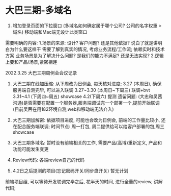 # 大巴三期-多域名
1. 增加登录页面的下拉窗口 (多域名如何确定属于哪个公司?  公司的名字权重 > 域名)
	 移动端和Mac端无设计此类窗口

需要明确的内容:
	1.场景的来源: 设计? 客户问题? 还是其他依据?
		说白了就是讲明白为什么要这样干
		需要了解到真实的情况, 考虑业务流程/工作流; 依赖实时和技术方案
		业务场景是为了解决什么问题? 是我们的能力不满足? 还是无法实现?
	2.逻辑上要和产品/场景,紧密相连



2022.3.25 大巴三期周例会会议记录
  1. 大巴三期在线加压缩:
    从下周改为日例会, 每天核对进度;
    3.27 (本周日), 确保服务端自测完毕, 可以进入联调
    3.27~3.30 (本周日~下周三) 联调+bvt
    3.31~4.1 (下周四~周五) showcase
    4.2(下周六) 提测
    遗留问题: (大忠和吴茜沟通)是否需要在配置一个服务器,服务端调试完一个部署一个,提前开始联调 (目前吴茜在用182环境自测,web和移动端无法介入)

  2. 大巴三期加解密:
    依据项目进度, 可能也会改为日例会,
    前端的工作量比较小, 还在配合服务端联调;
    时间节点: 周一打包, 周二提供给可以给客户部署的包,周三showcase

  3. 大巴三期多域名:
    暂时没有前端相关的工作, 需要产品(高博)重新定义, 产品和功能可能发生变更

  4. Review代码: 各端review自己的代码

  5. 4.2日之后提测的项目(忘记密码开关/同步盘开关) 暂无计划




前端项目组, 可以等待开发联调完毕之后, 花半天的时间, 进行全量的review, 讲解代码;
